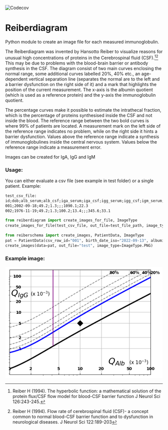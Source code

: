 ![Codecov](https://img.shields.io/codecov/c/github/sk359/reiberdiagram)


# Reiberdiagram

Python module to create an image file for each measured immunoglobulin.

The Reiberdiagram was invented by Hansotto Reiber to visualize reasons for unusual high concentrations of proteins
in the Cerebrospinal fluid (CSF).[^1][^2] This may be due to problems with the blood-brain barrier or antibody
synthesis in the CSF. The diagram consist of two main curves enclosing the normal range, some additional curves
labelled 20%, 40% etc., an age-dependent vertical separation line (separates the normal are to the left and a barrier dysfunction on the right side of it) 
and a mark that highlights the position of the current measurement. 
The x-axis is the albumin quotient (which is used as a reference protein) and the y-axis the immunoglobulin quotient.

The percentage curves make it possible to estimate the intrathecal fraction, which is the percentage of proteins
synthesised inside the CSF and not inside the blood. The reference range between the two bold curves is where 99% of patients are located.
A measurement mark on the left side of the reference range indicates no problem, while on the right side it hints
a barrier dysfunction. Values above the reference range indicate a synthesis of immunoglobulines inside the central nervous system.
Values below the reference range indicate a measurement error.

Images can be created for IgA, IgG and IgM

### Usage:

You can either evaluate a csv file (see example in test folder) or a single patient. Example:

```
test_csv_file:
id;dob;alb_serum;alb_csf;iga_serum;iga_csf;igg_serum;igg_csf;igm_serum;igm_csf
001;2002-09-18;49.2;1.3;;;1090.1;22.3
002;1976-11-19;49.2;1.3;100.2;13.4;;;345.6;33.1
```

```python
from reiberdiagram import create_images_for_file, ImageType
create_images_for_file(test_csv_file, out_file=test_file_path, image_type=ImageType.PNG)
```

```python
from reiberschema import create_images, PatientData, ImageType
pat = PatientData(csv_row_id="001", birth_date_iso="2022-09-13", albumin_serum=1000, albumin_csf=10, igg_serum=133.5, igg_csf=1.5)
create_images(data=pat, out_file="test", image_type=ImageType.PNG)
```

### Example image:

![Example diagram for IgG](/tests/baseline_IgG.png)

[^1]: Reiber H (1994). The hyperbolic function: a mathematical solution of the protein flux/CSF flow model 
for blood-CSF barrier function J Neurol Sci 126:243-245.

[^2]: Reiber H (1994). Flow rate of cerebrospinal fluid (CSF)- a concept common to normal blood-CSF barrier function 
and to dysfunction in neurological diseases. J Neurol Sci 122:189-203
